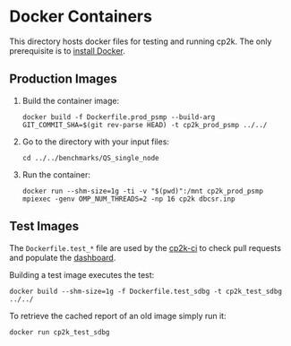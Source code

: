 # Docker Containers

This directory hosts docker files for testing and running cp2k.
The only prerequisite is to [install Docker](https://docs.docker.com/get-docker/).

## Production Images

1. Build the container image:

   ```shell
   docker build -f Dockerfile.prod_psmp --build-arg GIT_COMMIT_SHA=$(git rev-parse HEAD) -t cp2k_prod_psmp ../../
   ```

1. Go to the directory with your input files:

   ```shell
   cd ../../benchmarks/QS_single_node
   ```

1. Run the container:

   ```shell
   docker run --shm-size=1g -ti -v "$(pwd)":/mnt cp2k_prod_psmp mpiexec -genv OMP_NUM_THREADS=2 -np 16 cp2k dbcsr.inp
   ```

## Test Images

The `Dockerfile.test_*` file are used by the [cp2k-ci](https://github.com/cp2k/cp2k-ci)
to check pull requests and populate the [dashboard](https://dashboard.cp2k.org).

Building a test image executes the test:

```shell
docker build --shm-size=1g -f Dockerfile.test_sdbg -t cp2k_test_sdbg ../../
```

To retrieve the cached report of an old image simply run it:

```shell
docker run cp2k_test_sdbg
```
